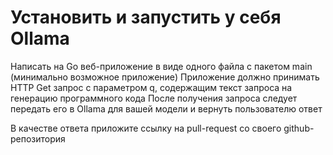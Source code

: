 # Установить и запустить у себя Ollama

Написать на Go веб-приложение в виде одного файла с пакетом main (минимально возможное приложение)
Приложение должно принимать HTTP Get запрос с параметром q, содержащим текст запроса на генерацию программного кода
После получения запроса следует передать его в Ollama для вашей модели и вернуть пользователю ответ

В качестве ответа приложите ссылку на pull-request со своего github-репозитория
